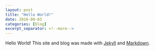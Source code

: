 ```yaml
---
layout: post
title: "Hello World!"
date: 2016-09-03
categories: [blog]
excerpt_separator: <!--more-->
---
```


Hello World! This site and blog was made with [Jekyll](https://jekyllrb.com/) and [Markdown](https://daringfireball.net/projects/markdown/).
